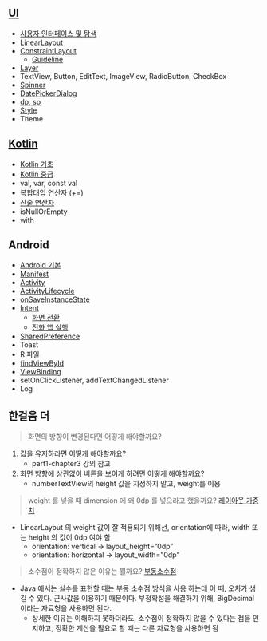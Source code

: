 ## [UI](https://github.com/dev-baik/Android-FastCampus/blob/master/document/UI%20%EC%A0%95%EB%A6%AC.md)
- [사용자 인터페이스 및 탐색](https://developer.android.com/guide/topics/ui?hl=ko)
- [LinearLayout](https://developer.android.com/guide/topics/ui/declaring-layout?hl=ko#layout-params)
- [ConstraintLayout](https://developer.android.com/training/constraint-layout?hl=ko)
    - [Guideline](https://github.com/dev-baik/Android-FastCampus/blob/master/document/UI%20%EC%A0%95%EB%A6%AC.md#Guideline)
- [Layer](https://github.com/dev-baik/Android-FastCampus/blob/master/document/UI%20%EC%A0%95%EB%A6%AC.md#Layer)
- TextView, Button, EditText, ImageView, RadioButton, CheckBox
- [Spinner](https://developer.android.com/guide/topics/ui/declaring-layout?hl=ko#AdapterViews)
- [DatePickerDialog](https://github.com/dev-baik/Android-FastCampus/blob/master/document/UI%20%EC%A0%95%EB%A6%AC.md#DatePickerDialog)
- [dp, sp](https://developer.android.com/training/multiscreen/screendensities?hl=ko)
- [Style](https://github.com/dev-baik/Android-FastCampus/blob/master/document/UI%20%EC%A0%95%EB%A6%AC.md#Style)
- Theme

## [Kotlin](https://github.com/dev-baik/Android-FastCampus/blob/master/document/Kotlin%20%EC%A0%95%EB%A6%AC.md)
- [Kotlin 기초](https://github.com/dev-baik/Android-FastCampus/blob/master/document/Kotlin%20%EA%B8%B0%EC%B4%88.md)
- [Kotlin 중급](https://github.com/dev-baik/Android-FastCampus/blob/master/document/Kotlin%20%EC%A4%91%EA%B8%89.md)
- val, var, const val
- 복합대입 연산자 (+=)
- [산술 연산자](https://github.com/dev-baik/Android-FastCampus/blob/master/document/Kotlin%20%EC%A0%95%EB%A6%AC.md#%EC%82%B0%EC%88%A0-%EC%97%B0%EC%82%B0%EC%9E%90)
- isNullOrEmpty
- with

## Android
- [Android 기본](https://github.com/dev-baik/Android-FastCampus/blob/master/document/Android%20%EA%B8%B0%EB%B3%B8.md)
- [Manifest](https://developer.android.com/guide/topics/manifest/manifest-intro?hl=ko)
- [Activity](https://developer.android.com/guide/components/activities?hl=ko)
- [ActivityLifecycle](https://developer.android.com/guide/components/activities/activity-lifecycle?hl=ko)
- [onSaveInstanceState](https://developer.android.com/guide/components/activities/activity-lifecycle?hl=ko#save-simple,-lightweight-ui-state-using-onsaveinstancestate)
- [Intent](https://developer.android.com/guide/components/intents-filters?hl=ko)
    - [화면 전환](https://developer.android.com/training/basics/firstapp/starting-activity?hl=ko)
    - [전화 앱 실행](https://developer.android.com/guide/components/intents-common?hl=ko#DialPhone)
- [SharedPreference](https://developer.android.com/training/data-storage/shared-preferences?hl=ko)
- Toast
- R 파일
- [findViewById](https://developer.android.com/guide/topics/ui/declaring-layout?hl=ko#id)
- [ViewBinding](https://developer.android.com/topic/libraries/view-binding?hl=ko)
- setOnClickListener, addTextChangedListener
- Log

## 한걸음 더
> 화면의 방향이 변경된다면 어떻게 해야할까요?
1. 값을 유지하라면 어떻게 해야할까요?
    - part1-chapter3 강의 참고
2. 화면 방향에 상관없이 버튼을 보이게 하려면 어떻게 해야할까요?
    - numberTextView의 height 값을 지정하지 말고, weight를 이용

> weight 를 넣을 때 dimension 에 왜 0dp 를 넣으라고 했을까요? [레이아웃 가중치](https://developer.android.com/guide/topics/ui/layout/linear?hl=ko#Weight)
- LinearLayout 의 weight 값이 잘 적용되기 위해선, orientation에 따라, width 또는 height 의 값이 0dp 여야 함
    - orientation: vertical -> layout_height=“0dp”
    - orientation: horizontal -> layout_width="0dp"

> 소수점이 정확하지 않은 이유는 뭘까요? [부동소수점](https://ko.wikipedia.org/wiki/%EB%B6%80%EB%8F%99%EC%86%8C%EC%88%98%EC%A0%90)
- Java 에서는 실수를 표현할 때는 부동 소수점 방식을 사용 하는데 이 때, 오차가 생길 수 있다. 근사값을 이용하기 때문이다. 부정확성을 해결하기 위해, BigDecimal 이라는 자료형을 사용하면 된다.
    - 상세한 이유는 이해하지 못하더라도, 소수점이 정확하지 않을 수 있다는 점을 인지하고, 정확한 계산을 필요로 할 때는 다른 자료형을 사용하면 됨